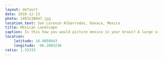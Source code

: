 ```yaml
---
layout: default
date: 2016-12-13
photo: 1483238047.jpg
location_text: San Lorenzo Albarradas, Oaxaca, Mexico
title: Mexican Landscape
caption: Is this how you would picture mexico in your brain? A large valley, a bit desertic, few cactus? Because I did before coming here, and gosh it was worth it!
location:
    latitude: 16.9058643
    longitude: -96.2603236
ratio: 1.33333
---
```


